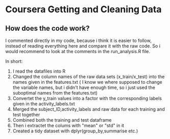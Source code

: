 # Coursera Getting and Cleaning Data

## How does the code work?

I commented directly in my code, because i think it is easier to follow, instead of reading everything here and compare it with the raw code. So i would recommend to look at the comments in the run_analysis.R file. 

In short:

1. I read the datafiles into R
2. Changed the column names of the raw data sets (x_train/x_test) into the names given in the features.txt
   ( I know we where supposed to change the variable names, but i didn't have enough time, so i just  used the suboptimal names     from the features.txt) 
3. Convertet the y_train values into a factor with the corresponding labels given in the activity_labels.txt
4. Merged the subject_ID,activity_labels and raw data for each training and test together
5. Combined both the training and test dataframe
6. Then i extractet the colums with "mean" or "std" in it
7. Created a tidy dataset with dplyr(group_by,summarise etc.)
